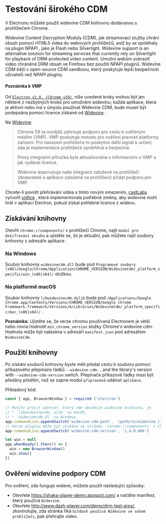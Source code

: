 # Testování širokého CDM

V Electronu můžete použít widevine CDM knihovnu dodávanou s prohlížečem Chrome.

Widevine Content Decryption Moduly (CDM), jak streamovací služby chrání obsah pomocí HTML5 videa do webových prohlížečů, aniž by se spoléhaly na plugin NPAPI , jako je Flash nebo Silverlight. Widevine support is an alternative solution for streaming services that currently rely on Silverlight for playback of DRM-protected video content. Umožní webům zobrazit video chráněné DRM obsah ve Firefoxu bez použití NPAPI pluginů. Widevine CDM běží v open-source CDM sandboxu, který poskytuje lepší bezpečnost uživatelů než NPAPI pluginy.

#### Poznámka k VMP

Od [`Electron v1.8. (Chrome v59)`](https://electronjs.org/releases#1.8.1), níže uvedené kroky mohou být jen některé z nezbytných kroků pro umožnění widevinu; každá aplikace, která je aktivní nebo má v úmyslu používat Widevine CDM, bude muset být podepsána pomocí licence získané od [Widevine](https://www.widevine.com/) .

Na [Widevine](https://www.widevine.com/):

> Chrome 59 (a novější) zahrnuje podporu pro cestu k ověřeným médiím (VMP). VMP poskytuje metodu pro ověření pravosti platformy zařízení. Pro nasazení prohlížeče to poskytne další signál k určení, zda je implementace prohlížeče spolehlivá a bezpečná.
> 
> Proxy integrační příručka byla aktualizována s informacemi o VMP a jak vydávat licence.
> 
> Widevine doporučuje naše integrace založené na prohlížeči (dodavatelé a aplikace založené na prohlížeči) přidat podporu pro VMP.

Chcete-li povolit přehrávání videa s tímto novým omezením, [castLabs](https://castlabs.com/open-source/downstream/) vytvořil [vidlice](https://github.com/castlabs/electron-releases) , která implementovala potřebné změny, aby widevine mohl hrát v aplikaci Electron, pokud získal potřebné licence z widevu.

## Získávání knihovny

Otevřít `chrome://components/` v prohlížeči Chrome, najít `modul pro dešifrování obsahu` a ujistěte se, že je aktuální, pak můžete najít soubory knihovny z adresáře aplikace .

### Na Windows

Soubor knihovny `widevinecdm.dll` bude pod `Programové soubory (x86)/Google/Chrome/Application/CHROME_VERSION/WidevineCdm/_platform_specific/win_(x86|x64)/` složkou.

### Na platformě macOS

Soubor knihovny `libwidevinecdm.dylib` bude pod `/Applications/Google Chrome.app/Contents/Versions/CHROME_VERSION/Google Chrome Framework.framework/Versions/A/Libraries/WidevineCdm/_platform_specific/mac_(x86|x64)/` .

**Poznámka:** Ujistěte se, že verze chromu používaná Electronem je větší nebo rovna hodnotě `min_chrome_version` složky Chrome's widevine cdm. Hodnota může být nalezena v adresáři `manifest.json` pod adresářem `WidevineCdm`.

## Použití knihovny

Po získání souborů knihovny byste měli předat cestu k souboru pomocí příkazového přepínače řádků `--widevine-cdm-` , and the library's version with `--widevine-cdm-version` switch. Přepínače příkazové řádky musí být předány předtím, než se zapne modul `připravená` událost `aplikace`.

Příkladový kód:

```javascript
const { app, BrowserWindow } = required ('electron')

// Musíte projít adresář, který zde obsahuje widevine knihovnu, je
// * `libwidevinecdm. ylib` na macOS,
// * `widevinecdm.dl` na Windows.
app.commandLine.appendSwitch('widevine-cdm-path', '/path/to/widevine_library')
// Verze pluginu může být získána ze stránky `chrome://components` v Chrome.
app.commandLine.appendSwitch('widevine-cdm-version', '1.4.8.866')

let win = null
app.whenReady().then(() => {
  win = new BrowserWindow()
  win.show()
})
```

## Ověření widevine podpory CDM

Pro ověření, zda funguje wideve, můžete použít následující způsoby:

* Otevřete https://shaka-player-demo.appspot.com/ a načtěte manifest, který používá `Widevine`.
* Otevřete http://www.dash-player.com/demo/drm-test-area/, zkontrolujte, zda stránka říká `bitdash používá Widevine ve vašem prohlížeči`, pak přehrajte video.
